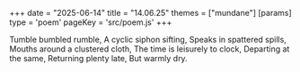 +++
date = "2025-06-14"
title = "14.06.25"
themes = ["mundane"]
[params]
  type = 'poem'
  pageKey = 'src/poem.js'
+++

Tumble bumbled rumble,
A cyclic siphon sifting,
Speaks in spattered spills,
Mouths around a clustered cloth,
The time is leisurely to clock,
Departing at the same,
Returning plenty late,
But warmly dry.
